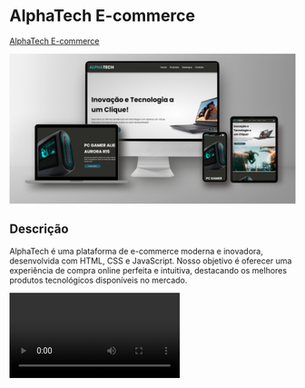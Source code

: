 # AlphaTech E-commerce

[AlphaTech E-commerce](https://alphatech-ecommecer.vercel.app/)<br>

<img src="./assets/mockup-alpha-tech.png" alt="imagem mockup">

## Descrição

AlphaTech é uma plataforma de e-commerce moderna e inovadora, desenvolvida com HTML, CSS e JavaScript. 
Nosso objetivo é oferecer uma experiência de compra online perfeita e intuitiva, destacando os melhores produtos tecnológicos disponíveis no mercado. 


<video autoplay loop src="assets/video-alpha-tech.mp4" type="video/mp4">

## Funcionalidades

- **Navegação Intuitiva**: Layout claro e simples para facilitar a navegação dos usuários.
- **Catálogo de Produtos**: Exibição de uma vasta gama de produtos tecnológicos com descrições detalhadas.
- **Carrinho de Compras**: Sistema de adição e remoção de produtos do carrinho com atualização em tempo real.
- **Filtro de Produtos**: Filtragem de produtos por categorias para encontrar facilmente o que o usuário procura.
- **Responsividade**: Design responsivo que se adapta a diferentes dispositivos e tamanhos de tela.
- **Checkout Simples**: Processo de compra simplificado para uma experiência de usuário fluida.

## Diferenciais

- **Design Moderno**: Interface atraente e moderna que proporciona uma experiência visual agradável.
- **Performance**: Carregamento rápido e eficiente, garantindo uma experiência de usuário sem interrupções.
- **Usabilidade**: Foco na experiência do usuário com funcionalidades intuitivas e fáceis de usar.
- **SEO Amigável**: Estrutura otimizada para mecanismos de busca, garantindo melhor visibilidade online.

## Tecnologias Utilizadas

- **HTML5**: Estrutura semântica do site.
- **CSS3**: Estilização avançada para um design moderno e responsivo.
- **JavaScript**: Funcionalidades dinâmicas e interativas.

## Como Executar o Projeto

1. Clone o repositório:
   ```bash
   git clone https://github.com/seuusuario/alphatech-ecommecer.git
   ```

2. Navegue até o diretório do projeto:
   ```bash
   cd alphatech-ecommecer
   ```

3. Abra o arquivo `index.html` no seu navegador preferido.

## Contribuição

Contribuições são bem-vindas! Sinta-se à vontade para abrir issues e pull requests para melhorias e correções.

## Licença

Este projeto está licenciado sob a Licença MIT - veja o arquivo [LICENSE](LICENSE) para mais detalhes.

## Contato

Para mais informações, entre em contato:
- **Email**: valdezjulian.tab@gmail.com
- **LinkedIn**:([https://www.linkedin.com/in/seuperfil/](https://www.linkedin.com/in/valdezjulian/))
